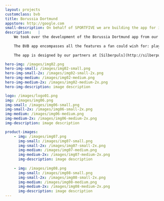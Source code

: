 ```yaml
---
layout: projects
customclass: bvb
title: Borussia Dortmund
appstore: http://google.com
small-description: On behalf of SPORTFIVE we are building the app for internationally renowned soccer club Borussia Dortmund.
description:   |
    We took over the development of the Borussia Dortmund app from our friends at [Rheinfabrik](http://www.rheinfabrik.de) on behalf of [SPORTFIVE](http://www.sportfive.de).
    
    The BVB app encompasses all the features a fan could wish for: play schedule, live ticker and push notification, player and team infos as well as posts from Facebook, Twitter and Instagram. On a match day the app transforms into a realtime stream with detailed up to the minute infos, texts, videos and images.
    
    The app is designed by our partners at [Silberpuls](http://silberpuls.de) and built with love for Android and iOS.

hero-img: /images/img02.png
hero-img-small: /images/img02-small.png
hero-img-small-2x: /images/img02-small-2x.png
hero-img-medium: /images/img02-medium.png
hero-img-medium-2x: /images/img02-medium-2x.png
hero-img-description: image description

logo: /images/logo01.png
img: /images/img06.png
img-small: /images/img06-small.png
img-small-2x: /images/img06-small-2x.png
img-medium: /images/img06-medium.png
img-medium-2x: /images/img06-medium-2x.png
img-description: image description

product-images:
    - img: /images/img07.png
      img-small: /images/img07-small.png
      img-small-2x: /images/img07-small-2x.png
      img-medium: /images/img07-medium.png
      img-medium-2x: /images/img07-medium-2x.png
      img-description: image description
      
    - img: /images/img08.png
      img-small: /images/img08-small.png
      img-small-2x: /images/img08-small-2x.png
      img-medium: /images/img08-medium.png
      img-medium-2x: /images/img08-medium-2x.png
      img-description: image description
---
```

